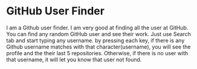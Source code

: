 # GitHub User Finder
I am a Github user finder. I am very good at finding all the user at GitHub.
You can find any random GitHub user and see their work. Just use Search tab 
and start typing any username. by pressing each key, if there is any Github 
username matches with that character(username), you will see the profile and 
the their last 5 repositories. Otherwise, if there is no user with that 
username, it will let you know that user not found.

<img src=""/>
<img src=""/>
<img src=""/>
<img src=""/>